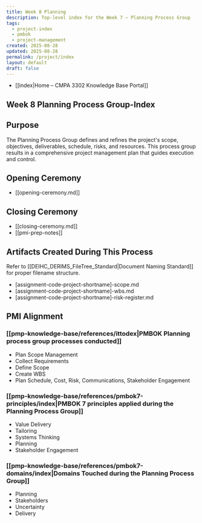 ```yaml
---
title: Week 8 Planning
description: Top-level index for the Week 7 – Planning Process Group
tags:
  - project-index
  - pmbok
  - project-management
created: 2025-08-28
updated: 2025-08-28
permalink: /project/index
layout: default
draft: false
---
```

- [[index|Home – CMPA 3302 Knowledge Base Portal]]
## Week 8 Planning Process Group-Index

## Purpose
The Planning Process Group defines and refines the project's scope, objectives, deliverables, schedule, risks, and resources. This process group results in a comprehensive project management plan that guides execution and control.

## Opening Ceremony
- [[opening-ceremony.md]]

## Closing Ceremony
- [[closing-ceremony.md]]
- [[pmi-prep-notes]]

## Artifacts Created During This Process
Refer to [[DEIHC_DERIMS_FileTree_Standard|Document Naming Standard]] for proper filename structure.

- [assignment-code-project-shortname]-scope.md
- [assignment-code-project-shortname]-wbs.md
- [assignment-code-project-shortname]-risk-register.md

## PMI Alignment

### [[pmp-knowledge-base/references/ittodex|PMBOK Planning process group processes conducted]]
- Plan Scope Management
- Collect Requirements
- Define Scope
- Create WBS
- Plan Schedule, Cost, Risk, Communications, Stakeholder Engagement

### [[pmp-knowledge-base/references/pmbok7-principles/index|PMBOK 7 principles applied during the Planning Process Group]]
- Value Delivery
- Tailoring
- Systems Thinking
- Planning
- Stakeholder Engagement

### [[pmp-knowledge-base/references/pmbok7-domains/index|Domains Touched during the Planning Process Group]]
- Planning  
- Stakeholders  
- Uncertainty  
- Delivery
